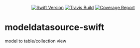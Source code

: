 <p align="center">
    <!--a href="https://cocoapods.org/pods/CellularNetworking"><img src="https://img.shields.io/cocoapods/v/CellularNeworking.svg" alt="Pod Version" /></a!-->
    <a href="https://swift.org"><img src="https://img.shields.io/badge/swift-4.2-orange.svg?style=flat" alt="Swift Version" /></a>
    <!--a href="https://cocoapods.org/pods/CellularNetworking"><img src="https://img.shields.io/cocoapods/p/CellularNeworking.svg" alt="Platform Support" /></a-->
    <a href="http://travis-ci.com/cellular/modeldatasource-swift/"><img src="https://img.shields.io/travis/com/cellular/networking-swift.svg" alt="Travis Build"></a>
    <!--a href="https://codebeat.co/projects/github-com-cellular-networking-swift-master"><img src="https://codebeat.co/badges/7da9733a-991b-484f-a2f6-cc5282be2ee4" alt="Codebeat" /></a-->
    <a href="https://codecov.io/gh/cellular/modeldatasource-swift"><img src="https://codecov.io/gh/cellular/modeldatasource-swift/branch/master/graph/badge.svg" alt="Coverage Report" /></a>
</p>

# modeldatasource-swift

model to table/collection view
